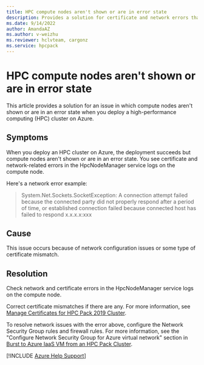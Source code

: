```yaml
--- 
title: HPC compute nodes aren't shown or are in error state
description: Provides a solution for certificate and network errors that occur when you deploy an HPC Pack cluster on Azure.
ms.date: 9/14/2022
author: AmandaAZ
ms.author: v-weizhu
ms.reviewer: hclvteam, cargonz
ms.service: hpcpack
---
```

# HPC compute nodes aren't shown or are in error state

This article provides a solution for an issue in which compute nodes aren't shown or are in an error state when you deploy a high-performance computing (HPC) cluster on Azure.

## Symptoms

When you deploy an HPC cluster on Azure, the deployment succeeds but compute nodes aren't shown or are in an error state. You see certificate and network-related errors in the HpcNodeManager service logs on the compute node.

Here's a network error example:

> System.Net.Sockets.SocketException: A connection attempt failed because the connected party did not properly respond after a period of time, or established connection failed because connected host has failed to respond x.x.x.x:xxx

## Cause

This issue occurs because of network configuration issues or some type of certificate mismatch.

## Resolution

Check network and certificate errors in the HpcNodeManager service logs on the compute node.

Correct certificate mismatches if there are any. For more information, see [Manage Certificates for HPC Pack 2019 Cluster](/powershell/high-performance-computing/manage-hpc-pack-certificates).

To resolve network issues with the error above, configure the Network Security Group rules and firewall rules. For more information, see the "Configure Network Security Group for Azure virtual network" section in [Burst to Azure IaaS VM from an HPC Pack Cluster](/powershell/high-performance-computing/hpcpack-burst-to-azure-iaas-nodes).

[!INCLUDE [Azure Help Support](../../includes/azure-help-support.md)]
